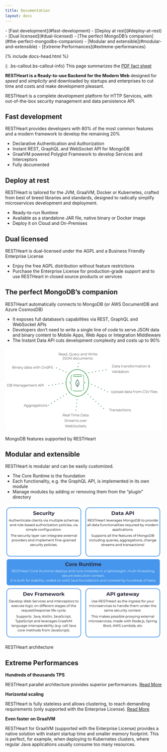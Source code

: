 ```yaml
---
title: Documentation
layout: docs
---
```


<div markdown="1" class="d-none d-xl-block col-xl-2 order-last bd-toc">
- [Fast development](#fast-development)
- [Deploy at rest](#deploy-at-rest)
- [Dual licensed](#dual-licensed)
- [The perfect MongoDB’s companion](#the-perfect-mongodbs-companion)
- [Modular and extensible](#modular-and-extensible)
- [Extreme Performances](#extreme-performances)

</div>

<div markdown="1" class="col-12 col-md-9 col-xl-8 py-md-3 bd-content">

{% include docs-head.html %}

{: .bs-callout.bs-callout-info}
This page summarizes the <a href="/assets/Brochure - RESTHeart 6.pdf" target="_blank" class=" ">PDF fact sheet</a>

**RESTHeart is a Ready-to-use Backend for the Modern Web** designed for *speed* and *simplicity* and downloaded by startups and enterprises to cut time and costs and make development pleasant.

RESTHeart is a complete development platform for HTTP Services, with out-of-the-box security management and data persistence API.

## Fast development

RESTHeart provides developers with 80% of
the most common features and a modern framework to develop the remaining
20%
- Declarative Authentication and Authorization
- Instant REST, GraphQL and WebSocket API for MongoDB
- GraalVM powered Polyglot Framework to develop Services and Interceptors
- Fully documented

## Deploy at rest

RESTHeart is tailored for the JVM, GraalVM, Docker or Kubernetes, crafted from
best of breed libraries and standards, designed to radically simplify
microservices development and deployment.
- Ready-to-run Runtime
- Available as a standalone JAR file, native binary or Docker image
- Deploy it on Cloud and On-Premises

## Dual licensed

RESTHeart is dual-licensed under the AGPL and a Business Friendly Enterprise
License
- Enjoy the free AGPL distribution without feature restrictions
- Purchase the Enterprise License for production-grade support and to use
RESTHeart in closed source products or services

## The perfect MongoDB’s companion

RESTHeart automatically connects to MongoDB (or AWS DocumentDB and Azure CosmosDB)
- It exposes full database’s capabilities via REST, GraphQL and WebSocket APIs
- Developers don’t need to write a single line of code to serve JSON data and
binary content to Mobile Apps, Web Apps or Integration Middleware
- The Instant Data API cuts development complexity and costs up to 90%

<div class="col-md-8 col-12">
    <img class="mx-auto img-responsive" src="/images/mongodb-supported-features.png"/>
    <p class="small text-muted text-center">MongoDB features supported by RESTHeart</p>
</div>

## Modular and extensible

RESTHeart is modular and can be easily customized.
- The Core Runtime is the foundation
- Each functionality, e.g. the GraphQL API, is implemented in its own module
- Manage modules by adding or removing them from the “plugin” directory

<div class="col-md-8 col-12">
    <img class="mx-auto img-responsive" src="/images/modular-and-extensible.png"/>
    <p class="small text-muted text-center">RESTHeart architecture</p>
</div>

## Extreme Performances

**Hundreds of thousands TPS**

RESTHeart parallel architecture provides superior performances.
[Read More](/docs/performances)

**Horizontal scaling**

RESTHeart is fully stateless and allows clustering, to
reach demanding requirements (only supported with
the Enterprise License).
[Read More](/docs/clustering)

**Even faster on GraalVM**

RESTHeart for GraalVM (supported with the Enterprise License) provides a native solution
with instant startup time and smaller memory footprint. This is perfect, for example, when
deploying to Kubernetes clusters, where regular Java applications usually consume too
many resources.

</div>

